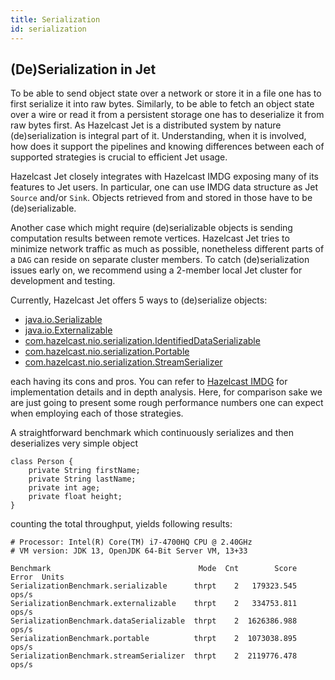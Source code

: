 ```yaml
---
title: Serialization
id: serialization
---
```


## (De)Serialization in Jet

To be able to send object state over a network or store it in a file 
one has to first serialize it into raw bytes. Similarly, to be able to 
fetch an object state over a wire or read it from a persistent storage 
one has to deserialize it from raw bytes first. As Hazelcast Jet is a 
distributed system by nature (de)serialization is integral part of it. 
Understanding, when it is involved, how does it support the pipelines 
and knowing differences between each of supported strategies is 
crucial to efficient Jet usage.

Hazelcast Jet closely integrates with Hazelcast IMDG exposing many of 
its features to Jet users. In particular, one can use IMDG data 
structure as Jet `Source` and/or `Sink`. Objects retrieved from and 
stored in those have to be (de)serializable.

Another case which might require (de)serializable objects is sending 
computation results between remote vertices. Hazelcast Jet tries to 
minimize network traffic as much as possible, nonetheless different 
parts of a `DAG` can reside on separate cluster members. To catch 
(de)serialization issues early on, we recommend using a 2-member local 
Jet cluster for development and testing.

Currently, Hazelcast Jet offers 5 ways to (de)serialize objects:
- [java.io.Serializable](https://docs.oracle.com/javase/8/docs/api/java/io/Serializable.html)
- [java.io.Externalizable](https://docs.oracle.com/javase/8/docs/api/java/io/Externalizable.html)
- [com.hazelcast.nio.serialization.IdentifiedDataSerializable](https://docs.hazelcast.org/docs/latest/javadoc/com/hazelcast/nio/serialization/IdentifiedDataSerializable.html)
- [com.hazelcast.nio.serialization.Portable](https://docs.hazelcast.org/docs/latest/javadoc/com/hazelcast/nio/serialization/Portable.html)
- [com.hazelcast.nio.serialization.StreamSerializer](https://docs.hazelcast.org/docs/latest/javadoc/com/hazelcast/nio/serialization/StreamSerializer.html)

each having its cons and pros. You can refer to 
[Hazelcast IMDG](https://docs.hazelcast.org/docs/4.0/manual/html-single/index.html#serialization) 
for implementation details and in depth analysis. Here, for comparison 
sake we are just going to present some rough performance numbers one 
can expect when employing each of those strategies.

A straightforward benchmark which continuously serializes and then 
deserializes very simple object
```
class Person {
    private String firstName;
    private String lastName;
    private int age;
    private float height;
}
```

counting the total throughput, yields following results: 
```
# Processor: Intel(R) Core(TM) i7-4700HQ CPU @ 2.40GHz
# VM version: JDK 13, OpenJDK 64-Bit Server VM, 13+33

Benchmark                                 Mode  Cnt        Score   Error  Units
SerializationBenchmark.serializable      thrpt    2   179323.545          ops/s
SerializationBenchmark.externalizable    thrpt    2   334753.811          ops/s
SerializationBenchmark.dataSerializable  thrpt    2  1626386.988          ops/s
SerializationBenchmark.portable          thrpt    2  1073038.895          ops/s
SerializationBenchmark.streamSerializer  thrpt    2  2119776.478          ops/s
```